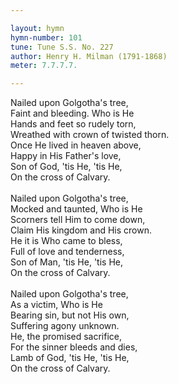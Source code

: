 ```yaml
---

layout: hymn
hymn-number: 101
tune: Tune S.S. No. 227
author: Henry H. Milman (1791-1868)
meter: 7.7.7.7.

---
```

Nailed upon Golgotha's tree,<br>Faint and bleeding. Who is He<br>Hands and feet so rudely torn,<br>Wreathed with crown of twisted thorn.<br>Once He lived in heaven above,<br>Happy in His Father's love,<br>Son of God, 'tis He, 'tis He,<br>On the cross of Calvary.<br><br>Nailed upon Golgotha's tree,<br>Mocked and taunted, Who is He<br>Scorners tell Him to come down,<br>Claim His kingdom and His crown.<br>He it is Who came to bless,<br>Full of love and tenderness,<br>Son of Man, 'tis He, 'tis He,<br>On the cross of Calvary.<br><br>Nailed upon Golgotha's tree,<br>As a victim, Who is He<br>Bearing sin, but not His own,<br>Suffering agony unknown.<br>He, the promised sacrifice,<br>For the sinner bleeds and dies,<br>Lamb of God, 'tis He, 'tis He,<br>On the cross of Calvary.<br><br><br>
